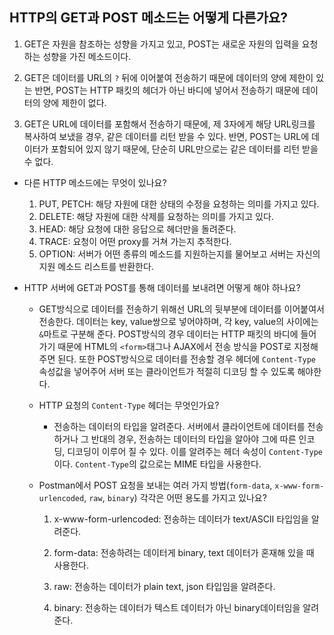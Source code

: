  ## HTTP의 GET과 POST 메소드는 어떻게 다른가요?
  
  1. GET은 자원을 참조하는 성향을 가지고 있고, POST는 새로운 자원의 입력을 요청하는 성향을 가진 메소드이다. 

  2. GET은 데이터를 URL의 `?` 뒤에 이어붙여 전송하기 때문에 데이터의 양에 제한이 있는 반면, POST는 HTTP 패킷의 헤더가 아닌 바디에 넣어서 전송하기 때문에 데이터의 양에 제한이 없다.

  3. GET은 URL에 데이터를 포함해서 전송하기 때문에, 제 3자에게 해당 URL링크를 복사하여 보냈을 경우, 같은 데이터를 리턴 받을 수 있다. 반면,  POST는 URL에 데이터가 포함되어 있지 않기 때문에, 단순히 URL만으로는 같은 데이터를 리턴 받을 수 없다.

  * 다른 HTTP 메소드에는 무엇이 있나요?  
    1. PUT, PETCH: 해당 자원에 대한 상태의 수정을 요청하는 의미를 가지고 있다.
    2. DELETE: 해당 자원에 대한 삭제를 요청하는 의미를 가지고 있다.
    3. HEAD: 해당 요청에 대한 응답으로 헤더만을 돌려준다.
    4. TRACE: 요청이 어떤 proxy를 거쳐 가는지 추적한다.
    5. OPTION: 서버가 어떤 종류의 메소드를 지원하는지를 물어보고 서버는 자신의 지원 메소드 리스트를 반환한다.

* HTTP 서버에 GET과 POST를 통해 데이터를 보내려면 어떻게 해야 하나요?  

  * GET방식으로 데이터를 전송하기 위해선 URL의 뒷부분에 데이터를 이어붙여서 전송한다. 데이터는 key, value쌍으로 넣어야하며, 각 key, value의 사이에는 `&`마트로 구분해 준다. POST방식의 경우 데이터는 HTTP 패킷의 바디에 들어가기 때문에 HTML의 `<form>`태그나 AJAX에서 전송 방식을 POST로 지정해 주면 된다. 또한 POST방식으로 데이터를 전송할 경우 헤더에 `Content-Type` 속성값을 넣어주어 서버 또는 클라이언트가 적절히 디코딩 할 수 있도록 해야한다.

  * HTTP 요청의 `Content-Type` 헤더는 무엇인가요?  
    * 전송하는 데이터의 타입을 알려준다. 서버에서 클라이언트에 데이터를 전송하거나 그 반대의 경우, 전송하는 데이터의 타입을 알아야 그에 따른 인코딩, 디코딩이 이루어 질 수 있다. 이를 알려주는 헤더 속성이 `Content-Type`이다. `Content-Type`의 값으로는 MIME 타입을 사용한다. 

  * Postman에서 POST 요청을 보내는 여러 가지 방법(`form-data`, `x-www-form-urlencoded`, `raw`, `binary`) 각각은 어떤 용도를 가지고 있나요?  
    1. x-www-form-urlencoded: 전송하는 데이터가 text/ASCII 타입임을 알려준다.

    2. form-data: 전송하려는 데이터게 binary, text 데이터가 혼재해 있을 때 사용한다.

    3. raw: 전송하는 데이터가 plain text, json 타입임을 알려준다.

    4. binary: 전송하는 데이터가 텍스트 데이터가 아닌 binary데이터임을 알려준다.